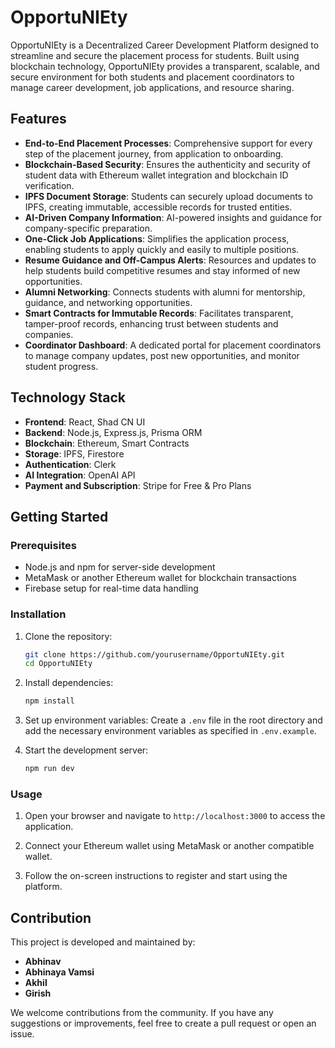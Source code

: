 # OpportuNIEty

OpportuNIEty is a Decentralized Career Development Platform designed to streamline and secure the placement process for students. Built using blockchain technology, OpportuNIEty provides a transparent, scalable, and secure environment for both students and placement coordinators to manage career development, job applications, and resource sharing.

## Features

- **End-to-End Placement Processes**: Comprehensive support for every step of the placement journey, from application to onboarding.
- **Blockchain-Based Security**: Ensures the authenticity and security of student data with Ethereum wallet integration and blockchain ID verification.
- **IPFS Document Storage**: Students can securely upload documents to IPFS, creating immutable, accessible records for trusted entities.
- **AI-Driven Company Information**: AI-powered insights and guidance for company-specific preparation.
- **One-Click Job Applications**: Simplifies the application process, enabling students to apply quickly and easily to multiple positions.
- **Resume Guidance and Off-Campus Alerts**: Resources and updates to help students build competitive resumes and stay informed of new opportunities.
- **Alumni Networking**: Connects students with alumni for mentorship, guidance, and networking opportunities.
- **Smart Contracts for Immutable Records**: Facilitates transparent, tamper-proof records, enhancing trust between students and companies.
- **Coordinator Dashboard**: A dedicated portal for placement coordinators to manage company updates, post new opportunities, and monitor student progress.

## Technology Stack

- **Frontend**: React, Shad CN UI
- **Backend**: Node.js, Express.js, Prisma ORM
- **Blockchain**: Ethereum, Smart Contracts
- **Storage**: IPFS, Firestore
- **Authentication**: Clerk
- **AI Integration**: OpenAI API
- **Payment and Subscription**: Stripe for Free & Pro Plans

## Getting Started

### Prerequisites

- Node.js and npm for server-side development
- MetaMask or another Ethereum wallet for blockchain transactions
- Firebase setup for real-time data handling

### Installation

1. Clone the repository:

   ```bash
   git clone https://github.com/yourusername/OpportuNIEty.git
   cd OpportuNIEty
   ```

2. Install dependencies:

   ```bash
   npm install
   ```

3. Set up environment variables:
   Create a `.env` file in the root directory and add the necessary environment variables as specified in `.env.example`.

4. Start the development server:
   ```bash
   npm run dev
   ```

### Usage

1. Open your browser and navigate to `http://localhost:3000` to access the application.

2. Connect your Ethereum wallet using MetaMask or another compatible wallet.

3. Follow the on-screen instructions to register and start using the platform.

## Contribution

This project is developed and maintained by:

- **Abhinav**
- **Abhinaya Vamsi**
- **Akhil**
- **Girish**

We welcome contributions from the community. If you have any suggestions or improvements, feel free to create a pull request or open an issue.
